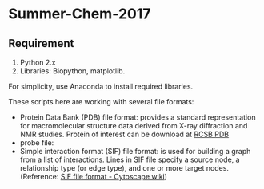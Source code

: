 # Summer-Chem-2017

## Requirement

1. Python 2.x
2. Libraries: Biopython, matplotlib.

For simplicity, use Anaconda to install required libraries.

These scripts here are working with several file formats: 

- Protein Data Bank (PDB) file format: provides a standard representation for macromolecular structure data derived from X-ray diffraction and NMR studies. Protein of interest can be download at [RCSB PDB](https://www.rcsb.org/pdb/home/home.do)  
- probe file: 
- Simple interaction format (SIF) file format: is used for building a graph from a list of interactions. Lines in SIF file specify a source node, a relationship type (or edge type), and one or more target nodes. (Reference: [SIF file format - Cytoscape wiki](http://wiki.cytoscape.org/Cytoscape_User_Manual/Network_Formats))
